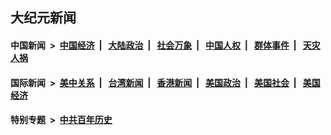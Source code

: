 ## 大纪元新闻

#### 中国新闻 &nbsp;>&nbsp; [中国经济](indexes/ncid283/README.md?07252045) &nbsp;| &nbsp; [大陆政治](indexes/ncid277/README.md?07252045) &nbsp;| &nbsp; [社会万象](indexes/ncid282/README.md?07252045) &nbsp;| &nbsp; [中国人权](indexes/ncid278/README.md?07252045) &nbsp;| &nbsp; [群体事件](indexes/ncid279/README.md?07252045) &nbsp;| &nbsp; [天灾人祸](indexes/ncid280/README.md?07252045)

#### 国际新闻 &nbsp;>&nbsp; [美中关系](indexes/nf1412576/README.md?07252045) &nbsp;| &nbsp; [台湾新闻](indexes/ncid1349361/README.md?07252045) &nbsp;| &nbsp; [香港新闻](indexes/ncid1349362/README.md?07252045) &nbsp;| &nbsp; [美国政治](indexes/ncid1078159/README.md?07252045) &nbsp;| &nbsp; [美国社会](indexes/ncid1078160/README.md?07252045) &nbsp;| &nbsp; [美国经济](indexes/ncid1078158/README.md?07252045)

#### 特别专题 &nbsp;>&nbsp; [中共百年历史](https://github.com/easy2view/epoch-special/blob/master/README.md?07252045)  
